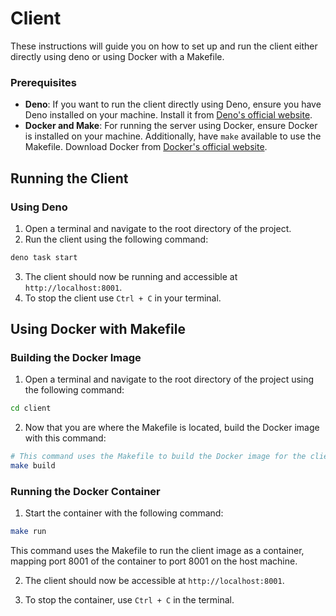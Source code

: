 Client
======
These instructions will guide you on how to set up and run the client either directly using deno or using Docker with a Makefile.

### Prerequisites

- **Deno**: If you want to run the client directly using Deno, ensure you have Deno installed on your machine. Install it from [Deno's official website](https://deno.land/#installation).
- **Docker and Make**: For running the server using Docker, ensure Docker is installed on your machine. Additionally, have `make` available to use the Makefile. Download Docker from [Docker's official website](https://www.docker.com/get-started).

## Running the Client

### Using Deno
1. Open a terminal and navigate to the root directory of the project.
2. Run the client using the following command:
~~~bash
deno task start
~~~
3. The client should now be running and accessible at `http://localhost:8001`.
4. To stop the client use `Ctrl + C` in your terminal.

## Using Docker with Makefile
### Building the Docker Image
1. Open a terminal and navigate to the root directory of the project using the following command:
~~~bash
cd client
~~~
2. Now that you are where the Makefile is located, build the Docker image with this command:
~~~bash
# This command uses the Makefile to build the Docker image for the client.
make build
~~~
### Running the Docker Container
1. Start the container with the following command:
~~~bash
make run
~~~

This command uses the Makefile to run the client image as a container, mapping port 8001 of the container to port 8001 on the host machine.

2. The client should now be accessible at `http://localhost:8001`.

3. To stop the container, use `Ctrl + C` in the terminal.

